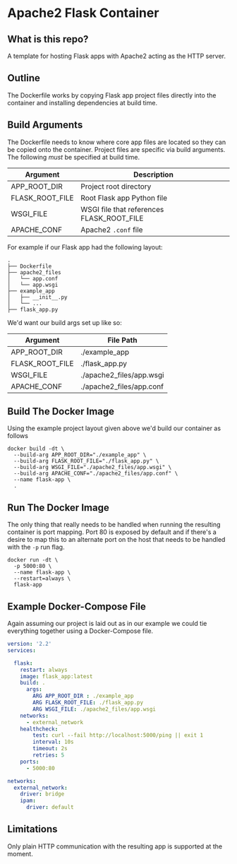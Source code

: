 # Apache2 Flask Container

## What is this repo?

A template for hosting Flask apps with Apache2 acting as the HTTP server.

## Outline

The Dockerfile works by copying Flask app project files directly into the
container and installing dependencies at build time.

## Build Arguments

The Dockerfile needs to know where core app files are located so they can be
copied onto the container. Project files are specific via build arguments. The
following *must* be specified at build time.

| Argument        | Description                               |
|-----------------|-------------------------------------------|
| APP_ROOT_DIR    | Project root directory                    |
| FLASK_ROOT_FILE | Root Flask app Python file                |
| WSGI_FILE       | WSGI file that references FLASK_ROOT_FILE |
| APACHE_CONF     | Apache2 `.conf` file                       |

For example if our Flask app had the following layout:

```shell
.
├── Dockerfile
├── apache2_files
│   └── app.conf
│   └── app.wsgi
├── example_app
│   ├── __init__.py
│   └── ...
├── flask_app.py
```

We'd want our build args set up like so:

| Argument        | File Path                |
|-----------------|--------------------------|
| APP_ROOT_DIR    | ./example_app            |
| FLASK_ROOT_FILE | ./flask_app.py           |
| WSGI_FILE       | ./apache2_files/app.wsgi |
| APACHE_CONF     | ./apache2_files/app.conf |

## Build The Docker Image

Using the example project layout given above we'd build our container
as follows

``` shell
docker build -dt \
  --build-arg APP_ROOT_DIR="./example_app" \
  --build-arg FLASK_ROOT_FILE="./flask_app.py" \
  --build-arg WSGI_FILE="./apache2_files/app.wsgi" \
  --build-arg APACHE_CONF="./apache2_files/app.conf" \
  --name flask-app \
  .
```

## Run The Docker Image

The only thing that really needs to be handled when running the resulting container is port
mapping. Port 80 is exposed by default and if there's a desire to map this to an
alternate port on the host that needs to be handled with the `-p` run flag.

``` shell
docker run -dt \
  -p 5000:80 \
  --name flask-app \
  --restart=always \
  flask-app
```

## Example Docker-Compose File

Again assuming our project is laid out as in our example we could tie everything
together using a Docker-Compose file.

```yaml
version: '2.2'
services:

  flask:
    restart: always
    image: flask_app:latest
    build: .
      args:
        ARG APP_ROOT_DIR : ./example_app
        ARG FLASK_ROOT_FILE: ./flask_app.py
        ARG WSGI_FILE: ./apache2_files/app.wsgi
    networks:
      - external_network
    healthcheck:
        test: curl --fail http://localhost:5000/ping || exit 1
        interval: 10s
        timeout: 2s
        retries: 5
    ports:
      - 5000:80

networks:
  external_network:
    driver: bridge
    ipam:
      driver: default
```

## Limitations

Only plain HTTP communication with the resulting app is supported at the moment.
